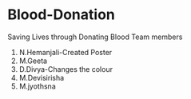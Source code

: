 # Blood-Donation
Saving Lives through Donating Blood
Team members 
1. N.Hemanjali-Created Poster
2. M.Geeta
3. D.Divya-Changes the colour
4. M.Devisirisha
5. M.jyothsna
